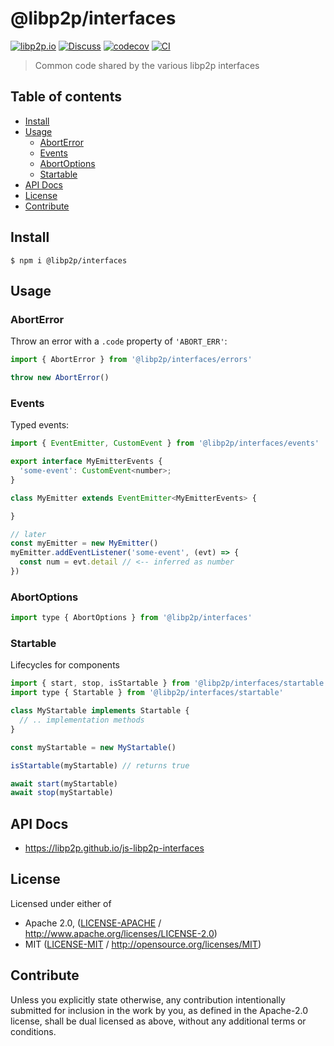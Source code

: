 # @libp2p/interfaces <!-- omit in toc -->

[![libp2p.io](https://img.shields.io/badge/project-libp2p-yellow.svg?style=flat-square)](http://libp2p.io/)
[![Discuss](https://img.shields.io/discourse/https/discuss.libp2p.io/posts.svg?style=flat-square)](https://discuss.libp2p.io)
[![codecov](https://img.shields.io/codecov/c/github/libp2p/js-libp2p-interfaces.svg?style=flat-square)](https://codecov.io/gh/libp2p/js-libp2p-interfaces)
[![CI](https://img.shields.io/github/workflow/status/libp2p/js-libp2p-interfaces/test%20&%20maybe%20release/master?style=flat-square)](https://github.com/libp2p/js-libp2p-interfaces/actions/workflows/js-test-and-release.yml)

> Common code shared by the various libp2p interfaces

## Table of contents <!-- omit in toc -->

- [Install](#install)
- [Usage](#usage)
  - [AbortError](#aborterror)
  - [Events](#events)
  - [AbortOptions](#abortoptions)
  - [Startable](#startable)
- [API Docs](#api-docs)
- [License](#license)
- [Contribute](#contribute)

## Install

```console
$ npm i @libp2p/interfaces
```

## Usage

### AbortError

Throw an error with a `.code` property of `'ABORT_ERR'`:

```js
import { AbortError } from '@libp2p/interfaces/errors'

throw new AbortError()
```

### Events

Typed events:

```js
import { EventEmitter, CustomEvent } from '@libp2p/interfaces/events'

export interface MyEmitterEvents {
  'some-event': CustomEvent<number>;
}

class MyEmitter extends EventEmitter<MyEmitterEvents> {

}

// later
const myEmitter = new MyEmitter()
myEmitter.addEventListener('some-event', (evt) => {
  const num = evt.detail // <-- inferred as number
})
```

### AbortOptions

```js
import type { AbortOptions } from '@libp2p/interfaces'
```

### Startable

Lifecycles for components

```js
import { start, stop, isStartable } from '@libp2p/interfaces/startable'
import type { Startable } from '@libp2p/interfaces/startable'

class MyStartable implements Startable {
  // .. implementation methods
}

const myStartable = new MyStartable()

isStartable(myStartable) // returns true

await start(myStartable)
await stop(myStartable)
```

## API Docs

- <https://libp2p.github.io/js-libp2p-interfaces>

## License

Licensed under either of

- Apache 2.0, ([LICENSE-APACHE](LICENSE-APACHE) / <http://www.apache.org/licenses/LICENSE-2.0>)
- MIT ([LICENSE-MIT](LICENSE-MIT) / <http://opensource.org/licenses/MIT>)

## Contribute

Unless you explicitly state otherwise, any contribution intentionally submitted for inclusion in the work by you, as defined in the Apache-2.0 license, shall be dual licensed as above, without any additional terms or conditions.
